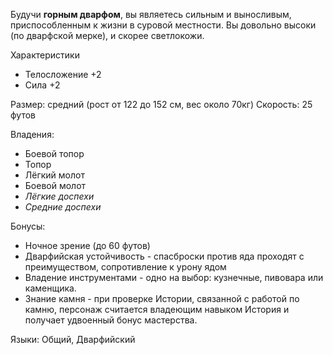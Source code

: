 Будучи **горным дварфом**, вы являетесь сильным и выносливым, приспособленным к жизни в суровой местности. Вы довольно высоки (по дварфской мерке), и скорее светлокожи.

Характеристики
- Телосложение +2
- Сила +2

Размер: средний (рост от 122 до 152 см, вес около 70кг)
Скорость: 25 футов

Владения:
 - Боевой топор
 - Топор
 - Лёгкий молот
 - Боевой молот
 - *Лёгкие доспехи*
 - *Средние доспехи*

Бонусы:
- Ночное зрение (до 60 футов)
- Дварфийская устойчивость - спасброски против яда проходят с преимуществом, сопротивление к урону ядом
- Владение инструментами - одно на выбор: кузнечные, пивовара или каменщика.
- Знание камня - при проверке Истории, связанной с работой по камню, персонаж считается владеющим навыком История и получает удвоенный бонус мастерства.

Языки: Общий, Дварфийский